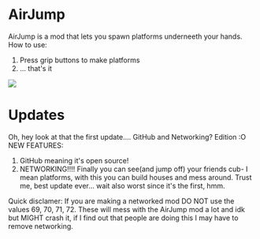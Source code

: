 # AirJump
AirJump is a mod that lets you spawn platforms underneeth your hands.
How to use:
1. Press grip buttons to make platforms
2. ... that's it

![](GitHubVisuals/networked_airjump_2.gif)

# Updates
Oh, hey look at that the first update....
GitHub and Networking? Edition :O
NEW FEATURES:
1. GitHub meaning it's open source!
2. NETWORKING!!!! Finally you can see(and jump off) your friends cub- I mean platforms, with this you can build houses and mess around. Trust me, best update ever... wait also worst since it's the first, hmm.






Quick disclamer: If you are making a networked mod DO NOT use the values 69, 70, 71, 72. These will mess with the AirJump mod a lot and idk but MIGHT crash it, if I find out that people are doing this I may have to remove networking.
